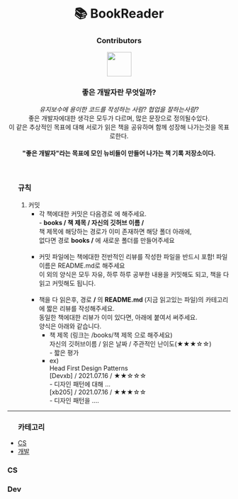 <header>
<div align = "center">
<h1> 📚 BookReader </h1>
<h3> Contributors </h3>
<div id = "contributor">
<!-- 양식 -->
<!-- 
<a href = "깃허브 링크"> 
<img src = "사진 링크" width = "55" height = "55" />
</a>
-->
<!-- Contributors 설정 -->
<a href = "https://github.com/devxb"> 
<img src = "https://avatars.githubusercontent.com/u/62425964?s=400&u=032057e9ba04133c394891912c5adb612e3910ac&v=4" width = "55" height = "55"/>
</a>
<!-- END : Contributors 설정 -->
<!-- repo 설명 -->
</div>
<h3>좋은 개발자란 무엇일까?</h3> 
<p> <i>유지보수에 용이한 코드를 작성하는 사람? 협업을 잘하는사람?</i>
<br> 좋은 개발자에대한 생각은 모두가 다르며, 많은 문장으로 정의될수있다.
<br>이 같은 추상적인 목표에 대해 서로가 읽은 책을 공유하며 함께 성장해 나가는것을 목표로한다.
</p>
<h4> "좋은 개발자"라는 목표에 모인 뉴비들이 만들어 나가는 책 기록 저장소이다.</h4>
</div>
<!-- END : repo 설명 -->
</header>

<rule>
<ul> 
		<h3> 규칙 </h3>
		<ol>
			<li>
				커밋
				<ul>
					<li>
					각 책에대한 커밋은 다음경로 에 해주세요.<br>
					- <b>books / 책 제목 / 자신의 깃허브 이름 /</b> <br>
					책 제목에 해당하는 경로가 이미 존재하면 해당 폴더 아래에, <br> 없다면 경로 <b>books /</b> 에 새로운 폴더를 만들어주세요
					</li>
					<br>
					<li>
					커밋 파일에는 책에대한 전반적인 리뷰를 작성한 파일을 반드시 포함!  파일이름은 README.md로 해주세요 <br> 이 외의 양식은 모두 자유, 하루 하루 공부한 내용을 커밋해도 되고, 책을 다 읽고 커밋해도 됩니다.
 					</li>
 					<br>
 					<li>
 					책을 다 읽은후, 경로 <b> / </b>의 <b> README.md </b> (지금 읽고있는 파일)의 카테고리에 짧은 리뷰를 작성해주세요. 
 					<br> 동일한 책에대한 리뷰가 이미 있다면, 아래에 붙여서 써주세요.
 					<br> 양식은 아래와 같습니다.
	 					<ul>
		 					<li>
		 					<a>책 제목</a> (링크는 /books/책 제목 으로 해주세요)
			 				<br> 자신의 깃허브이름 / 읽은 날짜 / 주관적인 난이도(★★★☆☆)
			 				<br> - 짧은 평가
		 					</li>
		 					<li>
		 					ex) 
		 					<br> Head First Design Patterns
		 					<br> [Devxb] / 2021.07.16 / ★★☆☆☆
		 					<br> - 디자인 패턴에 대해 ... 
		 					<br> [xb205] / 2021.07.16 / ★★★☆☆
		 					<br> - 디자인 패턴을 ....
		 					</li>
	 					</ul>
 					</li>
				</ul>
			</li>
		</ol>
	</ul>
</rule>
<hr>
<body>
<div align = "left">
<ul>
<h3> 카테고리 </h3>
<!-- 추가되는 책의 양과 분야에 따라 더 세분화할 예정 -->
<li>
<a href = "#CS"> CS </a>
</li>
<li>
<a href = "#Dev"> 개발 </a>
</li>
</ul>
</div>
<a name = "#CS"></a> <h3> CS </h3>

<a name = "#Dev"></a> <h3> Dev </h3> 
</body>
